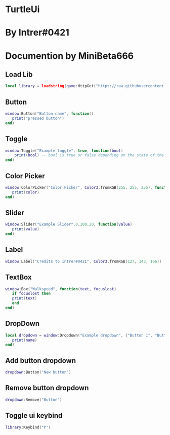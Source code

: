 # TurtleUi
# By Intrer#0421
# Documention by MiniBeta666

## Load Lib
```lua
local library = loadstring(game:HttpGet("https://raw.githubusercontent.com/miroeramaa/TurtleLib/main/TurtleUiLib.lua"))()
```
## Button
```lua
window:Button("Button name", function()
   print("pressed button")
end)
```
## Toggle
```lua
window:Toggle("Example toggle", true, function(bool)
    print(bool) -- bool is true or false depending on the state of the toggle
end)
```
## Color Picker
```lua
window:ColorPicker("Color Picker", Color3.fromRGB(255, 255, 255), function(color)
   print(color)
end)
```
## Slider
```lua
window:Slider("Example Slider",0,100,20, function(value)
   print(value)
end)
```
## Label
```lua
window:Label("Credits to Intrer#0421", Color3.fromRGB(127, 143, 166))
```
## TextBox
```lua
window:Box("Walkspeed", function(text, focuslost)
   if focuslost then
   print(text)
   end
end)
```
## DropDown
```lua
local dropdown = window:Dropdown("Example dropdown", {"Button 1", "Button 2", "Third button"}, function(name)
   print(name)
end)
```
## Add button dropdown
```lua
dropdown:Button("New button")
```
## Remove button dropdown
```lua
dropdown:Remove("Button")
```
## Toggle ui keybind
```lua
library:Keybind("P")
```
